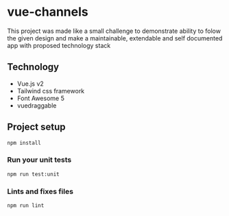 # vue-channels

This project was made like a small challenge to demonstrate ability to folow the given design and make a maintainable, extendable and self documented app with proposed technology stack


## Technology

- Vue.js v2
- Tailwind css framework
- Font Awesome 5
- vuedraggable

## Project setup
```
npm install
```

### Run your unit tests
```
npm run test:unit
```

### Lints and fixes files
```
npm run lint
```
